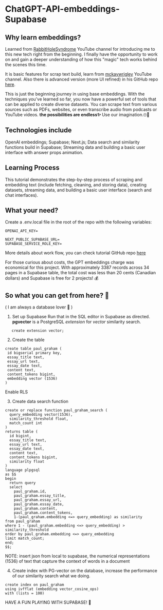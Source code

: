# ChatGPT-API-embeddings-Supabase

## Why learn embeddings?

Learned from [RabbitHoleSyndrome](https://www.youtube.com/watch?v=Yhtjd7yGGGA&t=466s&ab_channel=RabbitHoleSyndrome) YouTube channel for introducing me to this new tech right from the beginning. I finally have the opportunity to work on and gain a deeper understanding of how this "magic" tech works behind the scenes this time.

It is basic features for scrap text build, learn from [mckaywrigley](https://www.youtube.com/watch?v=RM-v7zoYQo0&t=1060s) YouTube channel. Also there is advanced version (more UI refined) in his GitHub repo [here](https://github.com/mckaywrigley/paul-graham-gpt).

This is just the beginning journey in using base embeddings. With the techniques you've learned so far, you now have a powerful set of tools that can be applied to create diverse datasets. You can scrape text from various sources such as PDFs, websites, or even transcribe audio from podcasts or YouTube videos. **the possibilities are endless✨** Use our imagination.🙄🧐

## Technologies include

OpenAI embeddings; Supabase; Next.js; Data search and similarity functions build in Supabase; Streaming data and building a basic user interface with answer props animation.

## Learning Process

This tutorial demonstrates the step-by-step process of scraping and embedding text (include fetching, cleaning, and storing data), creating datasets, streaming data, and building a basic user interface (search and chat interfaces).

## What your need?

Create a .env.local file in the root of the repo with the following variables:

```
OPENAI_API_KEY=

NEXT_PUBLIC_SUPABASE_URL=
SUPABASE_SERVICE_ROLE_KEY=
```

More details about work flow, you can check tutorial GitHub repo [here](https://github.com/mckaywrigley/paul-graham-gpt)

For those curious about costs, the GPT embeddings charge was economical for this project. With approximately 3387 records across 34 pages in a Supabase table, the total cost was less than 20 cents (Canadian dollars) and Supabase is free for 2 projects! 💰

## So what you can get from here? 🤔

( I am always a database lover 🧡 )

1. Set up Supabase
   Run that in the SQL editor in Supabase as directed.<br>
   **pgvector** is a PostgreSQL _extension_ for _vector_ similarity search.

```plpgsql
   create extension vector;
```

2. Create the table

```plpgsql
create table paul_graham (
 id bigserial primary key,
 essay_title text,
 essay_url text,
 essay_date text,
 content text,
 content_tokens bigint,
 embedding vector (1536)
)
```

Enable RLS

3. Create data search function

```plpgsql
create or replace function paul_graham_search (
  query_embedding vector(1536),
  similarity_threshold float,
  match_count int
)
returns table (
  id bigint,
  essay_title text,
  essay_url text,
  essay_date text,
  content text,
  content_tokens bigint,
  similarity float
)
language plpgsql
as $$
begin
  return query
  select
    paul_graham.id,
    paul_graham.essay_title,
    paul_graham.essay_url,
    paul_graham.essay_date,
    paul_graham.content,
    paul_graham.content_tokens,
    1-(paul_graham.embedding <=> query_embedding) as similarity
from paul_graham
where 1 - (paul_graham.embedding <=> query_embedding) > similarity_threshold
order by paul_graham.embedding <=> query_embedding
limit match_count;
end;
$$;
```

NOTE: insert json from local to supabase, the numerical representations (1536) of text that capture the context of words in a document

4. Create index with PG-vector on the database, increase the performance of our similarity search what we doing.

```plpgsql
create index on paul_graham
using ivfflat (embedding vector_cosine_ops)
with (lists = 100)
```

HAVE A FUN PLAYING WITH SUPABASE! 💚
